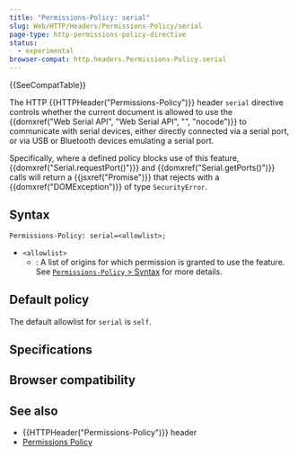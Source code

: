 ```yaml
---
title: "Permissions-Policy: serial"
slug: Web/HTTP/Headers/Permissions-Policy/serial
page-type: http-permissions-policy-directive
status:
  - experimental
browser-compat: http.headers.Permissions-Policy.serial
---
```


{{SeeCompatTable}}

The HTTP {{HTTPHeader("Permissions-Policy")}} header `serial` directive controls whether the current document is allowed to use the {{domxref("Web Serial API", "Web Serial API", "", "nocode")}} to communicate with serial devices, either directly connected via a serial port, or via USB or Bluetooth devices emulating a serial port.

Specifically, where a defined policy blocks use of this feature, {{domxref("Serial.requestPort()")}} and {{domxref("Serial.getPorts()")}} calls will return a {{jsxref("Promise")}} that rejects with a {{domxref("DOMException")}} of type `SecurityError`.

## Syntax

```http
Permissions-Policy: serial=<allowlist>;
```

- `<allowlist>`
  - : A list of origins for which permission is granted to use the feature. See [`Permissions-Policy` > Syntax](/Web/HTTP/Headers/Permissions-Policy#syntax) for more details.

## Default policy

The default allowlist for `serial` is `self`.

## Specifications



## Browser compatibility



## See also

- {{HTTPHeader("Permissions-Policy")}} header
- [Permissions Policy](/Web/HTTP/Permissions_Policy)

